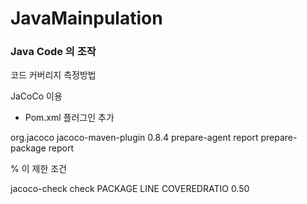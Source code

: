 # JavaMainpulation

### Java Code 의 조작

코드 커버리지 측정방법

JaCoCo 이용


* Pom.xml 플러그인 추가

<plugin>
<groupId>org.jacoco</groupId>
<artifactId>jacoco-maven-plugin</artifactId>
<version>0.8.4</version>
<executions>
<execution>
<goals>
<goal>prepare-agent</goal>
</goals>
</execution>
<execution>
<id>report</id>
<phase>prepare-package</phase>
<goals>
<goal>report</goal>
</goals>
</execution>
</executions>
</plugin>



% 이 제한 조건

<execution>
<id>jacoco-check</id>
<goals>
<goal>check</goal>
</goals>
<configuration>
<rules>
<rule>
<element>PACKAGE</element>
<limits>
<limit>
<counter>LINE</counter>
<value>COVEREDRATIO</value>
<minimum>0.50</minimum>
</limit>
</limits>
</rule>
</rules>
</configuration>
</execution>


